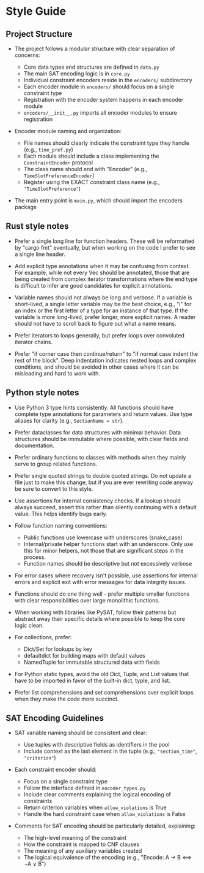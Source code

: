 # Style Guide

## Project Structure

*   The project follows a modular structure with clear separation of concerns:
    - Core data types and structures are defined in `data.py`
    - The main SAT encoding logic is in `core.py`
    - Individual constraint encoders reside in the `encoders/` subdirectory
    - Each encoder module in `encoders/` should focus on a single constraint type
    - Registration with the encoder system happens in each encoder module
    - `encoders/__init__.py` imports all encoder modules to ensure registration

*   Encoder module naming and organization:
    - File names should clearly indicate the constraint type they handle (e.g., `time_pref.py`)
    - Each module should include a class implementing the `ConstraintEncoder` protocol
    - The class name should end with "Encoder" (e.g., `TimeSlotPreferenceEncoder`)
    - Register using the EXACT constraint class name (e.g., `"TimeSlotPreference"`)

*   The main entry point is `main.py`, which should import the encoders package

## Rust style notes

*   Prefer a single long line for function headers. These will be
    reformatted by "cargo fmt" eventually, but when working on the
    code I prefer to see a single line header.

*   Add explicit type annotations when it may be confusing from
    context. For example, while not every Vec should be annotated,
    those that are being created from complex iterator
    transformations where the end type is difficult to infer are
    good candidates for explicit annotations.

*   Variable names should not always be long and verbose. If a
    variable is short-lived, a single letter variable may be the
    best choice, e.g., "i" for an index or the first letter of a
    type for an instance of that type. If the variable is more
    long-lived, prefer longer, more explicit names. A reader should
    not have to scroll back to figure out what a name means.

*   Prefer iterators to loops generally, but prefer loops over
    convoluted iterator chains.

*   Prefer "if corner case then continue/return" to "if normal case
    indent the rest of the block". Deep indentation indicates
    nested loops and complex conditions, and should be avoided in
    other cases where it can be misleading and hard to work with.

## Python style notes

*   Use Python 3 type hints consistently. All functions should have complete
    type annotations for parameters and return values. Use type aliases for 
    clarity (e.g., `SectionName = str`).

*   Prefer dataclasses for data structures with minimal behavior. Data structures
    should be immutable where possible, with clear fields and documentation.

*   Prefer ordinary functions to classes with methods when they
    mainly serve to group related functions.

*   Prefer single quoted strings to double quoted strings. Do not
    update a file just to make this change, but if you are ever
    rewriting code anyway be sure to convert to this style.

*   Use assertions for internal consistency checks. If a lookup should always 
    succeed, assert this rather than silently continuing with a default value.
    This helps identify bugs early.

*   Follow function naming conventions:
    - Public functions use lowercase with underscores (snake_case)
    - Internal/private helper functions start with an underscore.
      Only use this for minor helpers, not those that are
      significant steps in the process.
    - Function names should be descriptive but not excessively verbose

*   For error cases where recovery isn't possible, use assertions for internal
    errors and explicit exit with error messages for data integrity issues.

*   Functions should do one thing well - prefer multiple smaller functions 
    with clear responsibilities over large monolithic functions.

*   When working with libraries like PySAT, follow their patterns but abstract
    away their specific details where possible to keep the core logic clean.

*   For collections, prefer:
    - Dict/Set for lookups by key
    - defaultdict for building maps with default values
    - NamedTuple for immutable structured data with fields

*   For Python static types, avoid the old Dict, Tuple, and List
    values that have to be imported in favor of the built-in dict,
    typle, and list.

*   Prefer list comprehensions and set comprehensions over explicit
    loops when they make the code more succinct.

## SAT Encoding Guidelines

*   SAT variable naming should be consistent and clear:
    - Use tuples with descriptive fields as identifiers in the pool
    - Include context as the last element in the tuple (e.g., `"section_time"`, `"criterion"`)

*   Each constraint encoder should:
    - Focus on a single constraint type
    - Follow the interface defined in `encoder_types.py`
    - Include clear comments explaining the logical encoding of constraints
    - Return criterion variables when `allow_violations` is True
    - Handle the hard constraint case when `allow_violations` is False

*   Comments for SAT encoding should be particularly detailed, explaining:
    - The high-level meaning of the constraint
    - How the constraint is mapped to CNF clauses
    - The meaning of any auxiliary variables created
    - The logical equivalence of the encoding (e.g., "Encode: A → B ⟺ ¬A ∨ B")
